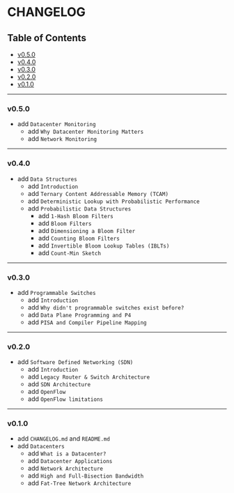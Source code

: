 <h1>CHANGELOG</h1>

<h2>Table of Contents</h2>

- [v0.5.0](#v050)
- [v0.4.0](#v040)
- [v0.3.0](#v030)
- [v0.2.0](#v020)
- [v0.1.0](#v010)

--------------------

### v0.5.0

- add `Datacenter Monitoring`
  - add `Why Datacenter Monitoring Matters`
  - add `Network Monitoring`

--------------------

### v0.4.0

- add `Data Structures`
  - add `Introduction`
  - add `Ternary Content Addressable Memory (TCAM)`
  - add `Deterministic Lookup with Probabilistic Performance`
  - add `Probabilistic Data Structures`
    - add `1-Hash Bloom Filters`
    - add `Bloom Filters`
    - add `Dimensioning a Bloom Filter`
    - add `Counting Bloom Filters`
    - add `Invertible Bloom Lookup Tables (IBLTs)`
    - add `Count-Min Sketch`

--------------------

### v0.3.0

- add `Programmable Switches`
  - add `Introduction`
  - add `Why didn't programmable switches exist before?`
  - add `Data Plane Programming and P4`
  - add `PISA and Compiler Pipeline Mapping`

--------------------

### v0.2.0

- add `Software Defined Networking (SDN)`
  - add `Introduction`
  - add `Legacy Router & Switch Architecture`
  - add `SDN Architecture`
  - add `OpenFlow`
  - add `OpenFlow limitations`

--------------------

### v0.1.0

- add `CHANGELOG.md` and `README.md`
- add `Datacenters`
  - add `What is a Datacenter?`
  - add `Datacenter Applications`
  - add `Network Architecture`
  - add `High and Full-Bisection Bandwidth`
  - add `Fat-Tree Network Architecture`